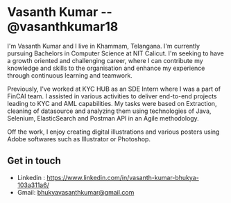 # Vasanth Kumar -- @vasanthkumar18

I'm Vasanth Kumar and I live in Khammam, Telangana. I'm currently pursuing Bachelors in Computer Science at NIT Calicut. I'm seeking to have a growth oriented and challenging career, where I can contribute my knowledge and skills to the organisation and enhance my experience through continuous learning and teamwork.

Previously, I've worked at KYC HUB as an SDE Intern where I was a part of FinCAI team. I assisted in various activities to deliver end-to-end projects leading to KYC and AML capabilities. My tasks were based on Extraction, cleaning of datasource and analyzing them using technologies of Java, Selenium, ElasticSearch and Postman API in an Agile methodology. 

Off the work, I enjoy creating digital illustrations and various posters using Adobe softwares such as Illustrator or Photoshop. 


## Get in touch 
* Linkedin : https://www.linkedin.com/in/vasanth-kumar-bhukya-103a311a6/
* Gmail: bhukyavasanthkumar@gmail.com
